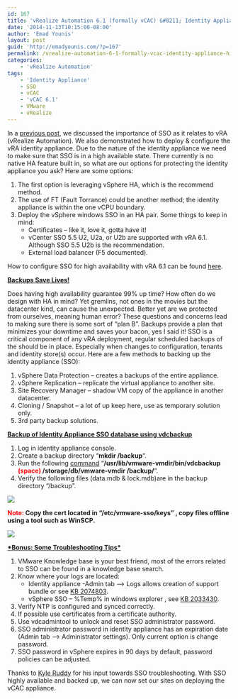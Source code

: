 ```yaml
---
id: 167
title: 'vRealize Automation 6.1 (formally vCAC) &#8211; Identity Appliance High Availability &#038; Backup'
date: '2014-11-13T10:15:00-08:00'
author: 'Emad Younis'
layout: post
guid: 'http://emadyounis.com/?p=167'
permalink: /vrealize-automation-6-1-formally-vcac-identity-appliance-high-availability-backup/
categories:
    - 'vRealize Automation'
tags:
    - 'Identity Appliance'
    - SSO
    - vCAC
    - 'vCAC 6.1'
    - VMware
    - vRealize
---
```


In a [previous post](http://emadyounis.com/vrealize-automation/vrealize-automation-6-1-formally-vcloud-automation-center-identity-appliance-deployment-configuration/ "vRealize Automation 6.1 (formally vCloud Automation Center) – Identity Appliance – Deployment / Configuration"), we discussed the importance of SSO as it relates to vRA (vRealize Automation). We also demonstrated how to deploy &amp; configure the vRA identity appliance. Due to the nature of the identity appliance we need to make sure that SSO is in a high available state. There currently is no native HA feature built in, so what are our options for protecting the identity appliance you ask? Here are some options:

1. The first option is leveraging vSphere HA, which is the recommend method.
2. The use of FT (Fault Torrance) could be another method; the identity appliance is within the one vCPU boundary.
3. Deploy the vSphere windows SSO in an HA pair. Some things to keep in mind: 
    - Certificates – like it, love it, gotta have it!
    - vCenter SSO 5.5 U2, U2a, or U2b are supported with vRA 6.1. Although SSO 5.5 U2b is the recommendation.
    - External load balancer (F5 documented).

How to configure SSO for high availability with vRA 6.1 can be found [here](http://www.vmware.com/files/pdf/products/vCloud/VMW-vRealize-Automation-61-Deployment-Guide-HA-Configurations.pdf).

<span style="text-decoration: underline;">**Backups Save Lives!**</span>

Does having high availability guarantee 99% up time? How often do we design with HA in mind? Yet gremlins, not ones in the movies but the datacenter kind, can cause the unexpected. Better yet are we protected from ourselves, meaning human error? These questions and concerns lead to making sure there is some sort of “plan B”. Backups provide a plan that minimizes your downtime and saves your bacon, yes I said it! SSO is a critical component of any vRA deployment, regular scheduled backups of the should be in place. Especially when changes to configuration, tenants and identity store(s) occur. Here are a few methods to backing up the identity appliance (SSO):

1. vSphere Data Protection – creates a backups of the entire appliance.
2. vSphere Replication – replicate the virtual appliance to another site.
3. Site Recovery Manager – shadow VM copy of the appliance in another datacenter.
4. Cloning / Snapshot – a lot of up keep here, use as temporary solution only.
5. 3rd party backup solutions.

<span style="text-decoration: underline;">**Backup of Identity Appliance SSO database using vdcbackup**</span>

1. Log in identity appliance console.
2. Create a backup directory “**mkdir /backup**“.
3. Run the following [command](https://emadyounis.com/assets/img/2014/11/Identity-Appliance-DB-backup.jpg) “**/usr/lib/vmware-vmdir/bin/vdcbackup <span style="color: #ff0000;">(space)</span> /storage/db/vmware-vmdir /backup/**“.
4. Verify the following files (data.mdb &amp; lock.mdb)are in the backup directory “/backup”.

[![](https://emadyounis.com/assets/img/2014/11/Identity-Appliance-DB-backup-2.jpg?resize=312%2C32)](https://emadyounis.com/assets/img/2014/11/Identity-Appliance-DB-backup-2.jpg)

**<span style="color: #ff0000;">Note:</span> Copy the cert located in “/etc/vmware-sso/keys” , copy files offline using a tool such as WinSCP.**

**![](https://emadyounis.com/assets/img/2014/11/Backup1.jpeg?resize=259%2C194)**

<span style="text-decoration: underline;">**\*Bonus: Some Troubleshooting Tips\***</span>

1. VMware Knowledge base is your best friend, most of the errors related to SSO can be found in a knowledge base search.
2. Know where your logs are located: 
    - Identity appliance -Admin tab –&gt; Logs allows creation of support bundle or see [KB 2074803](http://kb.vmware.com/selfservice/search.do?cmd=displayKC&docType=kc&docTypeID=DT_KB_1_1&externalId=2074803).
    - vSphere SSO – %Temp% in windows explorer , see [KB 2033430](http://kb.vmware.com/selfservice/search.do?cmd=displayKC&docType=kc&docTypeID=DT_KB_1_1&externalId=2033430).
3. Verify NTP is configured and synced correctly.
4. If possible use certificates from a certificate authority.
5. Use vdcadmintool to unlock and reset SSO administrator password.
6. SSO administrator password in identity appliance has an expiration date (Admin tab –&gt; Administrator settings). Only current option is change password.
7. SSO password in vSphere expires in 90 days by default, password policies can be adjusted.

Thanks to [Kyle Ruddy](https://twitter.com/RuddyVCP) for his input towards SSO troubleshooting. With SSO highly available and backed up, we can now set our sites on deploying the vCAC appliance.
